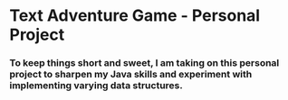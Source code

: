 # Text Adventure Game - Personal Project
### To keep things short and sweet, I am taking on this personal project to sharpen my Java skills and experiment with implementing varying data structures.
